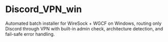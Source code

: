 # Discord_VPN_win
Automated batch installer for WireSock + WGCF on Windows, routing only Discord through VPN with built-in admin check, architecture detection, and fail-safe error handling.
